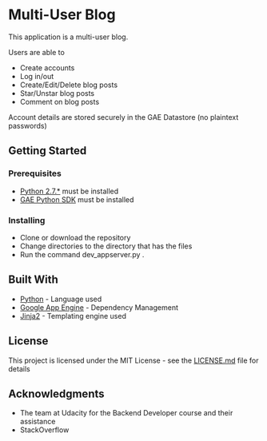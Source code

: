 # Multi-User Blog

This application is a multi-user blog.

Users are able to 
* Create accounts
* Log in/out
* Create/Edit/Delete blog posts
* Star/Unstar blog posts
* Comment on blog posts 

Account details are stored securely in the GAE Datastore (no plaintext passwords)

## Getting Started

### Prerequisites

* [Python 2.7.*](https://www.python.org/downloads/) must be installed
* [GAE Python SDK](https://cloud.google.com/appengine/docs/python/download) must be installed

### Installing

* Clone or download the repository
* Change directories to the directory that has the files
* Run the command dev_appserver.py . 

## Built With

* [Python](https://www.python.org/) - Language used
* [Google App Engine](https://cloud.google.com/appengine/docs/python/) - Dependency Management
* [Jinja2](http://jinja.pocoo.org/docs/dev/) - Templating engine used

## License

This project is licensed under the MIT License - see the [LICENSE.md](LICENSE.md) file for details

## Acknowledgments

* The team at Udacity for the Backend Developer course and their assistance
* StackOverflow
